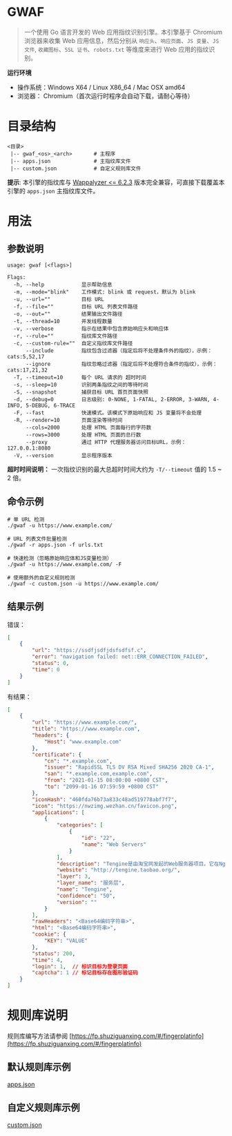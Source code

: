 # GWAF

> 一个使用 Go 语言开发的 Web 应用指纹识别引擎。本引擎基于 Chromium 浏览器来收集 Web 应用信息，然后分别从 `响应头`、`响应页面`、`JS 变量`、`JS 文件`, `收藏图标`、`SSL 证书`、`robots.txt` 等维度来进行 Web 应用的指纹识别。

**运行环境**

- 操作系统：Windows X64 / Linux X86_64 / Mac OSX amd64
- 浏览器：  Chromium（首次运行时程序会自动下载，请耐心等待）

# 目录结构

```
<目录>
 |-- gwaf_<os>_<arch>       # 主程序
 |-- apps.json              # 主指纹库文件
 |-- custom.json            # 自定义规则库文件
```

**提示**: 本引擎的指纹库与 [Wappalyzer <= 6.2.3](https://github.com/AliasIO/wappalyzer/blob/v6.2.3/src/apps.json) 版本完全兼容，可直接下载覆盖本引擎的 `apps.json` 主指纹库文件。

# 用法

## 参数说明

```
usage: gwaf [<flags>]

Flags:
  -h, --help            显示帮助信息
  -m, --mode="blink"    工作模式: blink 或 request，默认为 blink
  -u, --url=""          目标 URL
  -f, --file=""         目标 URL 列表文件路径
  -o, --out=""          结果输出文件路径
  -t, --thread=10       并发线程数量
  -v, --verbose         指示在结果中包含原始响应头和响应体
  -r, --rule=""         指纹库文件路径
  -c, --custom-rule=""  自定义指纹库文件路径
      --include         指纹包含过滤器（指定后将不处理条件外的指纹），示例： cats:5,52,17
      --ignore          指纹忽略过滤器（指定后将不处理符合条件的指纹），示例：cats:17,21,32
  -T, --timeout=10      每个 URL 请求的 超时时间
  -s, --sleep=10        识别两条指纹之间的等待时间
  -S, --snapshot        捕获目标 URL 首页页面快照
  -d, --debug=0         日志级别: 0-NONE, 1-FATAL, 2-ERROR, 3-WARN, 4-INFO, 5-DEBUG, 6-TRACE
  -F, --fast            快速模式。该模式下原始响应和 JS 变量将不会处理
  -R, --render=10       页面渲染等待时间
      --cols=2000       处理 HTML 页面每行的字符数
      --rows=3000       处理 HTML 页面的总行数
      --proxy           通过 HTTP 代理服务器访问目标URL，示例：127.0.0.1:8080
  -V, --version         显示程序版本    
```

**超时时间说明：** 一次指纹识别的最大总超时时间大约为 `-T/--timeout` 值的 1.5 ~ 2 倍。

## 命令示例

```
# 单 URL 检测
./gwaf -u https://www.example.com/

# URL 列表文件批量检测
./gwaf -r apps.json -f urls.txt

# 快速检测（忽略原始响应体和JS变量检测）
./gwaf -u https://www.example.com/ -F

# 使用额外的自定义规则检测
./gwaf -c custom.json -u https://www.example.com/
```

## 结果示例

错误：

```json
[
    {
        "url": "https://ssdfjsdfjdsfsdfsf.c",
        "error": "navigation failed: net::ERR_CONNECTION_FAILED",
        "status": 0,
        "time": 0
    }
]
```

有结果：
```json
[
    {
        "url": "https://www.example.com/",
        "title": "https://www.example.com",
        "headers": {
            "Host": "www.example.com"
        },
        "certificate": {
            "cn": "*.example.com",
            "issuer": "RapidSSL TLS DV RSA Mixed SHA256 2020 CA-1",
            "san": "*.example.com,example.com",
            "from": "2021-01-15 08:00:00 +0800 CST",
            "to": "2099-01-16 07:59:59 +0800 CST"
        },
        "iconHash": "460fda76b73a833c48ad519778abf7f7",
        "icon": "https://nwzimg.wezhan.cn/favicon.png",
        "applications": [
            {
                "categories": [
                    {
                        "id": "22",
                        "name": "Web Servers"
                    }
                ],
                "description": "Tengine是由淘宝网发起的Web服务器项目。它在Nginx的基础上，针对大访问量网站的需求，添加了很多高级 功能和特性。",
                "website": "http://tengine.taobao.org/",
                "layer": 3,
                "layer_name": "服务层",
                "name": "Tengine",
                "confidence": "50",
                "version": ""
            }
        ],
        "rawHeaders": "<Base64编码字符串>",
        "html": "<Base64编码字符串>",
        "cookie": {
            "KEY": "VALUE"
        },
        "status": 200,
        "time": 4,
        "login": 1,  // 标识目标为登录页面
        "captcha": 1 // 标记目标存在图形验证码
    }
]
```

# 规则库说明

规则库编写方法请参阅 [https://fp.shuziguanxing.com/#/fingerplatinfo](https://fp.shuziguanxing.com/#/fingerplatinfo)

## 默认规则库示例

[apps.json](apps.json)

## 自定义规则库示例

[custom.json](custom.json)
